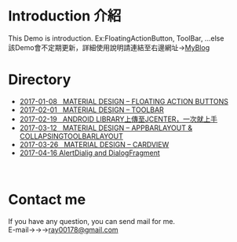 Introduction 介紹
====
This Demo is introduction. Ex:FloatingActionButton, ToolBar, ...else
<br>該Demo會不定期更新，詳細使用說明請連結至右邊網址→[MyBlog](https://rayzhangweb.wordpress.com/ "Designer:RayZhang")

Directory
====
* [2017-01-08   MATERIAL DESIGN – FLOATING ACTION BUTTONS](https://rayzhangweb.wordpress.com/2017/01/08/material-design-floating-action-buttons-%E4%BD%BF%E7%94%A8/) 
* [2017-02-01   MATERIAL DESIGN – TOOLBAR](https://rayzhangweb.wordpress.com/2017/02/01/material-design-toolbar-%E4%BD%BF%E7%94%A8/)
* [2017-02-19   ANDROID LIBRARY上傳至JCENTER，一次就上手](https://rayzhangweb.wordpress.com/2017/02/19/android-library%E4%B8%8A%E5%82%B3%E8%87%B3jcenter%EF%BC%8C%E4%B8%80%E6%AC%A1%E5%B0%B1%E4%B8%8A%E6%89%8B/)
* [2017-03-12   MATERIAL DESIGN – APPBARLAYOUT & COLLAPSINGTOOLBARLAYOUT](https://rayzhangweb.wordpress.com/2017/03/12/material-design-appbarlayout-collapsingtoolbarlayout-%E4%BD%BF%E7%94%A8/)
* [2017-03-26   MATERIAL DESIGN – CARDVIEW](https://rayzhangweb.wordpress.com/2017/03/26/material-design-cardview-%E4%BD%BF%E7%94%A8/?frame-nonce=3803e6640f)
* [2017-04-16 AlertDialig and DialogFragment](https://rayzhangweb.wordpress.com/2017/04/16/android-dialog-and-dialogfragment/)
<br>

Contact me
====
If you have any question, you can send mail for me.<br>
E-mail→→→<ray00178@gmail.com>
